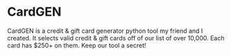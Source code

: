 # CardGEN
CardGEN is a credit &amp; gift card generator python tool my friend and I created. It selects valid credit &amp; gift cards off of our list of over 10,000. Each card has $250+ on them. Keep our tool a secret!
